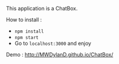 This application is a ChatBox.

How to install :
 - `npm install`
 - `npm start`
 - Go to `localhost:3000` and enjoy
 
  Demo : http://MWDylanD.github.io/ChatBox/
